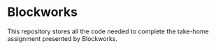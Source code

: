 # Blockworks
This repository stores all the code needed to complete the take-home assignment presented by Blockworks.

